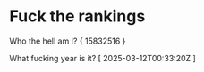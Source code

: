 # Fuck the rankings

Who the hell am I?
{ 15832516 }

What fucking year is it?
[ 2025-03-12T00:33:20Z ]
